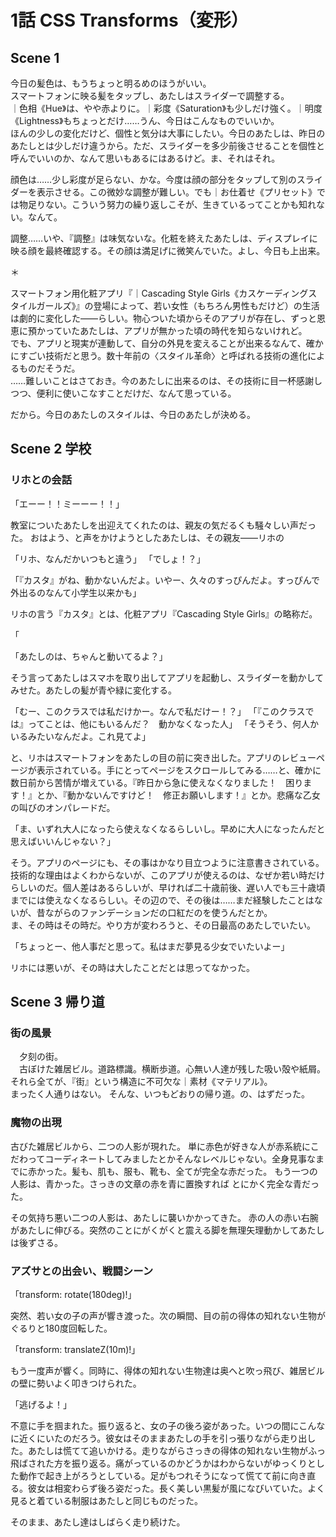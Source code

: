 # 1話 CSS Transforms（変形）

## Scene 1

今日の髪色は、もうちょっと明るめのほうがいい。  
スマートフォンに映る髪をタップし、あたしはスライダーで調整する。  
｜色相《Hue》は、やや赤よりに。｜彩度《Saturation》も少しだけ強く。｜明度《Lightness》もちょっとだけ……うん、今日はこんなものでいいか。  
ほんの少しの変化だけど、個性と気分は大事にしたい。今日のあたしは、昨日のあたしとは少しだけ違うから。ただ、スライダーを多少前後させることを個性と呼んでいいのか、なんて思いもあるにはあるけど。ま、それはそれ。

顔色は……少し彩度が足らない、かな。今度は顔の部分をタップして別のスライダーを表示させる。この微妙な調整が難しい。でも｜お仕着せ《プリセット》では物足りない。こういう努力の繰り返しこそが、生きているってことかも知れない。なんて。

調整……いや、『調整』は味気ないな。化粧を終えたあたしは、ディスプレイに映る顔を最終確認する。その顔は満足げに微笑んでいた。よし、今日も上出来。

＊

スマートフォン用化粧アプリ『｜Cascading Style Girls《カスケーディングスタイルガールズ》』の登場によって、若い女性（もちろん男性もだけど）の生活は劇的に変化した――らしい。物心ついた頃からそのアプリが存在し、ずっと恩恵に預かっていたあたしは、アプリが無かった頃の時代を知らないけれど。  
でも、アプリと現実が連動して、自分の外見を変えることが出来るなんて、確かにすごい技術だと思う。数十年前の〈スタイル革命〉と呼ばれる技術の進化によるものだそうだ。  
……難しいことはさておき。今のあたしに出来るのは、その技術に目一杯感謝しつつ、便利に使いこなすことだけだ、なんて思っている。

だから。今日のあたしのスタイルは、今日のあたしが決める。

## Scene 2 学校

### リホとの会話

「エーー！！ミーーー！！」

教室についたあたしを出迎えてくれたのは、親友の気だるくも騒々しい声だった。
おはよう、と声をかけようとしたあたしは、その親友――リホの

「リホ、なんだかいつもと違う」
「でしょ！？」

「『カスタ』がね、動かないんだよ。いやー、久々のすっぴんだよ。すっぴんで外出るのなんて小学生以来かも」

リホの言う『カスタ』とは、化粧アプリ『Cascading Style Girls』の略称だ。

「

「あたしのは、ちゃんと動いてるよ？」

そう言ってあたしはスマホを取り出してアプリを起動し、スライダーを動かしてみせた。あたしの髪が青や緑に変化する。

「むー、このクラスでは私だけかー。なんで私だけー！？」
「『このクラスでは』ってことは、他にもいるんだ？　動かなくなった人」
「そうそう、何人かいるみたいなんだよ。これ見てよ」

と、リホはスマートフォンをあたしの目の前に突き出した。アプリのレビューページが表示されている。手にとってページをスクロールしてみる……と、確かに数日前から苦情が増えている。『昨日から急に使えなくなりました！　困ります！』とか、『動かないんですけど！　修正お願いします！』とか。悲痛な乙女の叫びのオンパレードだ。

「ま、いずれ大人になったら使えなくなるらしいし。早めに大人になったんだと思えばいいんじゃない？」

そう。アプリのページにも、その事はかなり目立つように注意書きされている。
技術的な理由はよくわからないが、このアプリが使えるのは、なぜか若い時だけらしいのだ。個人差はあるらしいが、早ければ二十歳前後、遅い人でも三十歳頃までには使えなくなるらしい。その辺ので、その後は……まだ経験したことはないが、昔ながらのファンデーションだの口紅だのを使うんだとか。  
ま、その時はその時だ。やり方が変わろうと、その日最高のあたしでいたい。

「ちょっとー、他人事だと思って。私はまだ夢見る少女でいたいよー」



リホには悪いが、その時は大したことだとは思ってなかった。

## Scene 3 帰り道

### 街の風景

　夕刻の街。  
　古ぼけた雑居ビル。道路標識。横断歩道。心無い人達が残した吸い殻や紙屑。それら全てが、『街』という構造に不可欠な｜素材《マテリアル》。  
まったく人通りはない。
そんな、いつもどおりの帰り道。の、はずだった。

### 魔物の出現
古びた雑居ビルから、二つの人影が現れた。
単に赤色が好きな人が赤系統にこだわってコーディネートしてみましたとかそんなレベルじゃない。全身見事なまでに赤かった。髪も、肌も、服も、靴も、全てが完全な赤だった。
もう一つの人影は、青かった。さっきの文章の赤を青に置換すれば
とにかく完全な青だった。

その気持ち悪い二つの人影は、あたしに襲いかかってきた。
赤の人の赤い右腕があたしに伸びる。突然のことにがくがくと震える脚を無理矢理動かしてあたしは後ずさる。

### アズサとの出会い、戦闘シーン

「transform: rotate(180deg)!」

突然、若い女の子の声が響き渡った。次の瞬間、目の前の得体の知れない生物がぐるりと180度回転した。

「transform: translateZ(10m)!」

もう一度声が響く。同時に、得体の知れない生物達は奥へと吹っ飛び、雑居ビルの壁に勢いよく叩きつけられた。

「逃げるよ！」

不意に手を掴まれた。振り返ると、女の子の後ろ姿があった。いつの間にこんなに近くにいたのだろう。彼女はそのままあたしの手を引っ張りながら走り出した。あたしは慌てて追いかける。走りながらさっきの得体の知れない生物がふっ飛ばされた方を振り返る。痛がっているのかどうかはわからないがゆっくりとした動作で起き上がろうとしている。足がもつれそうになって慌てて前に向き直る。彼女は相変わらず後ろ姿だった。長く美しい黒髪が風になびいていた。よく見ると着ている制服はあたしと同じものだった。

そのまま、あたし達はしばらく走り続けた。
<!--stackedit_data:
eyJoaXN0b3J5IjpbMTA3NDc3MzU4NCw2NzcyNTI0NiwzNzgyOT
gxNCwtMTc2ODkxMDgyNiwtMTA0NzgxNDA0NCwxODE5MTg3MTQz
LC0yMDkyNzczNDc1LC05NjY0OTUzNTIsLTExODA3MDAxMTksMT
Q0OTc5MTg1MSwtMTI5MTQwNDI0NSwtNDAyMzI2MTMxLDE0OTc5
NTgyNTYsLTE5ODY0NDQ5NzIsMTQ0NjI3Njk5OSwtNzc5OTIxMD
QwLC04MTE5NDA5MjYsMjUyOTkzNTIwLC00NjgzOTEwODgsLTEz
MTgwMDEzMjZdfQ==
-->